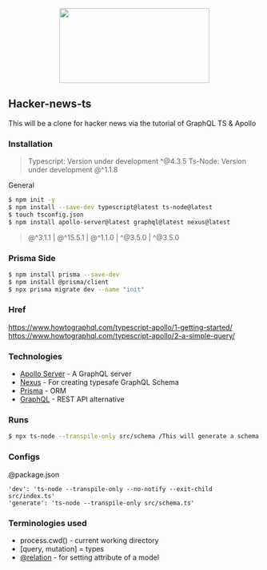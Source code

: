 <div align="center" display="flex">

<img src="https://phasrmedia.com/wp-content/uploads/2021/01/Funniest-Michael-Scott-Quotes-1-1.png" width="300" height="150"/>
</div>

## Hacker-news-ts

This will be a clone for hacker news via the tutorial of GraphQL TS &amp; Apollo

### Installation

> Typescript: Version under development ^@4.3.5
> Ts-Node: Version under development @^1.1.8

General

```bash
$ npm init -y
$ npm install --save-dev typescript@latest ts-node@latest
$ touch tsconfig.json
$ npm install apollo-server@latest graphql@latest nexus@latest

```

> @^3.1.1 | @^15.5.1 | @^1.1.0 | ^@3.5.0 | ^@3.5.0

### Prisma Side

```bash
$ npm install prisma --save-dev
$ npm install @prisma/client
$ npx prisma migrate dev --name "init"
```

### Href

https://www.howtographql.com/typescript-apollo/1-getting-started/
https://www.howtographql.com/typescript-apollo/2-a-simple-query/

### Technologies

- [Apollo Server](https://github.com/apollographql/apollo-server/tree/main/packages/apollo-server) - A GraphQL server
- [Nexus](https://github.com/graphql-nexus/nexus) - For creating typesafe GraphQL Schema
- [Prisma](https://www.prisma.io/docs) - ORM
- [GraphQL](https://www.howtographql.com/) - REST API alternative

### Runs

```bash
$ npx ts-node --transpile-only src/schema /This will generate a schema and typegen
```

### Configs

@package.json

```
'dev': 'ts-node --transpile-only --no-notify --exit-child src/index.ts'
'generate': 'ts-node --transpile-only src/schema.ts'
```

### Terminologies used

- process.cwd() - current working directory
- [query, mutation] = types
- [@relation](https://www.prisma.io/docs/concepts/components/prisma-schema/relations#the-relation-attribute) - for setting attribute of a model
